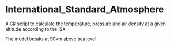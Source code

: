 # International_Standard_Atmosphere
A C# script to calculate the temperature, pressure and air density at a given altitude according to the ISA

The model breaks at 90km above sea level
